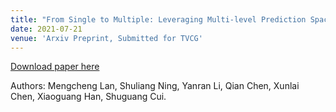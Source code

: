 ```yaml
---
title: "From Single to Multiple: Leveraging Multi-level Prediction Spaces for Video Forecasting"
date: 2021-07-21
venue: 'Arxiv Preprint, Submitted for TVCG'
---
```


[Download paper here](https://arxiv.org/abs/2107.10068)

Authors: Mengcheng Lan, Shuliang Ning, Yanran Li, Qian Chen, Xunlai Chen, Xiaoguang Han, Shuguang Cui. 